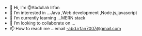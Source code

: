 - 👋 Hi, I’m @Abdullah Irfan
- 👀 I’m interested in ...Java ,Web development ,Node.js,javascript
- 🌱 I’m currently learning ...MERN stack
- 💞️ I’m looking to collaborate on ...
- 📫 How to reach me ...email -abd.irfan7007@gmail.com

<!---
Abdullah-Irfan-web/Abdullah-Irfan-web is a ✨ special ✨ repository because its `README.md` (this file) appears on your GitHub profile.
You can click the Preview link to take a look at your changes.
--->
